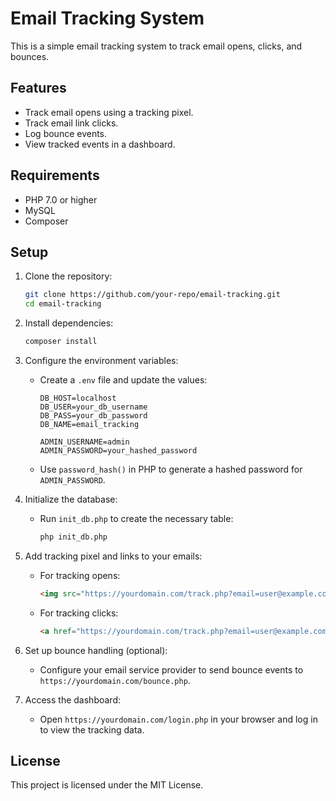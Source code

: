 # Email Tracking System

This is a simple email tracking system to track email opens, clicks, and bounces.

## Features
- Track email opens using a tracking pixel.
- Track email link clicks.
- Log bounce events.
- View tracked events in a dashboard.

## Requirements
- PHP 7.0 or higher
- MySQL
- Composer

## Setup

1. Clone the repository:
    ```sh
    git clone https://github.com/your-repo/email-tracking.git
    cd email-tracking
    ```

2. Install dependencies:
    ```sh
    composer install
    ```

3. Configure the environment variables:
    - Create a `.env` file and update the values:
      ```
      DB_HOST=localhost
      DB_USER=your_db_username
      DB_PASS=your_db_password
      DB_NAME=email_tracking

      ADMIN_USERNAME=admin
      ADMIN_PASSWORD=your_hashed_password
      ```
    - Use `password_hash()` in PHP to generate a hashed password for `ADMIN_PASSWORD`.

4. Initialize the database:
    - Run `init_db.php` to create the necessary table:
      ```sh
      php init_db.php
      ```

5. Add tracking pixel and links to your emails:
    - For tracking opens:
      ```html
      <img src="https://yourdomain.com/track.php?email=user@example.com&event=open" alt="" style="display:none;">
      ```
    - For tracking clicks:
      ```html
      <a href="https://yourdomain.com/track.php?email=user@example.com&event=click&url=https://destination.com">Click Here</a>
      ```

6. Set up bounce handling (optional):
    - Configure your email service provider to send bounce events to `https://yourdomain.com/bounce.php`.

7. Access the dashboard:
    - Open `https://yourdomain.com/login.php` in your browser and log in to view the tracking data.

## License
This project is licensed under the MIT License.
